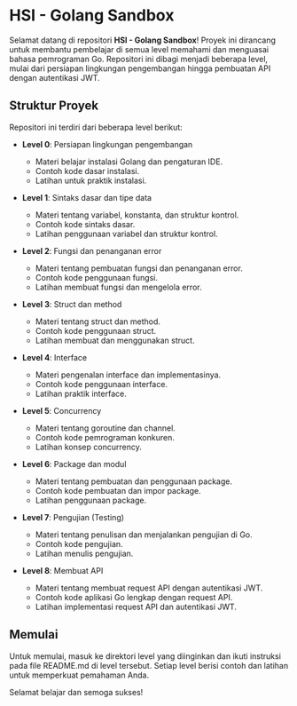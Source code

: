 # HSI - Golang Sandbox

Selamat datang di repositori **HSI - Golang Sandbox**! Proyek ini dirancang untuk membantu pembelajar di semua level memahami dan menguasai bahasa pemrograman Go. Repositori ini dibagi menjadi beberapa level, mulai dari persiapan lingkungan pengembangan hingga pembuatan API dengan autentikasi JWT.

## Struktur Proyek

Repositori ini terdiri dari beberapa level berikut:

- **Level 0**: Persiapan lingkungan pengembangan
  - Materi belajar instalasi Golang dan pengaturan IDE.
  - Contoh kode dasar instalasi.
  - Latihan untuk praktik instalasi.

- **Level 1**: Sintaks dasar dan tipe data
  - Materi tentang variabel, konstanta, dan struktur kontrol.
  - Contoh kode sintaks dasar.
  - Latihan penggunaan variabel dan struktur kontrol.

- **Level 2**: Fungsi dan penanganan error
  - Materi tentang pembuatan fungsi dan penanganan error.
  - Contoh kode penggunaan fungsi.
  - Latihan membuat fungsi dan mengelola error.

- **Level 3**: Struct dan method
  - Materi tentang struct dan method.
  - Contoh kode penggunaan struct.
  - Latihan membuat dan menggunakan struct.

- **Level 4**: Interface
  - Materi pengenalan interface dan implementasinya.
  - Contoh kode penggunaan interface.
  - Latihan praktik interface.

- **Level 5**: Concurrency
  - Materi tentang goroutine dan channel.
  - Contoh kode pemrograman konkuren.
  - Latihan konsep concurrency.

- **Level 6**: Package dan modul
  - Materi tentang pembuatan dan penggunaan package.
  - Contoh kode pembuatan dan impor package.
  - Latihan penggunaan package.

- **Level 7**: Pengujian (Testing)
  - Materi tentang penulisan dan menjalankan pengujian di Go.
  - Contoh kode pengujian.
  - Latihan menulis pengujian.

- **Level 8**: Membuat API
  - Materi tentang membuat request API dengan autentikasi JWT.
  - Contoh kode aplikasi Go lengkap dengan request API.
  - Latihan implementasi request API dan autentikasi JWT.

## Memulai

Untuk memulai, masuk ke direktori level yang diinginkan dan ikuti instruksi pada file README.md di level tersebut. Setiap level berisi contoh dan latihan untuk memperkuat pemahaman Anda.

Selamat belajar dan semoga sukses!